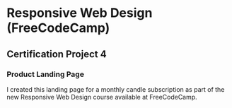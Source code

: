 <h1>Responsive Web Design (FreeCodeCamp)</h1>
<h2>Certification Project 4</h2>
<h3>Product Landing Page</h3>
<p>I created this landing page for a monthly candle subscription as part of the new Responsive Web Design course available at FreeCodeCamp.</p>
